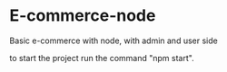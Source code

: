 # E-commerce-node
Basic e-commerce with node, with admin and user side


to start the project run the command "npm start".
